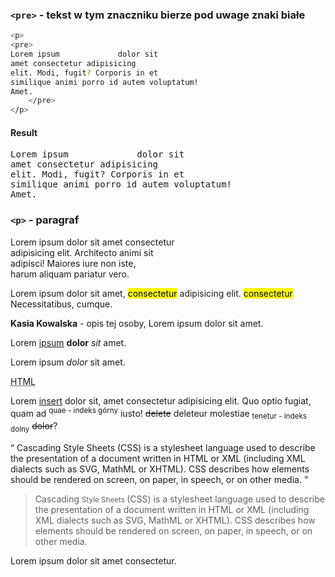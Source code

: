 
### `<pre>` - tekst w tym znaczniku bierze pod uwage znaki białe
```bash
<p>
<pre>
Lorem ipsum             dolor sit
amet consectetur adipisicing 
elit. Modi, fugit? Corporis in et 
similique animi porro id autem voluptatum! 
Amet.
    </pre>
</p>
```

#### Result
<pre>Lorem ipsum             dolor sit
amet consectetur adipisicing 
elit. Modi, fugit? Corporis in et 
similique animi porro id autem voluptatum! 
Amet.
</pre>



### `<p>` - paragraf
<p>
    Lorem ipsum dolor sit amet consectetur <br>
    adipisicing elit. Architecto animi sit <br>
    adipisci! Maiores iure non iste, <br>
    harum aliquam pariatur vero.
</p>

<!-- mark - wyróżnia element ze względu na kontekst -->
<p>
    Lorem ipsum dolor sit amet, <mark>consectetur</mark>
    adipisicing elit. <mark>consectetur</mark> Necessitatibus, cumque.
</p>

<!-- strong - pogrubiony tekst, semantycznie ważny, wyróżniony -->
<p>
    <strong>Kasia Kowalska</strong> - opis tej osoby, Lorem ipsum dolor sit amet.
</p>

<!-- b - tylko pogrubienie -->
<p>
    Lorem <u>ipsum</u> <b>dolor</b> <i>sit</i> amet.
</p>

<!-- em - emfaza, pochylony, semnatycznie znaczący, 
    mniejsza waga niż strong -->
<p>
    Lorem ipsum <em>dolor</em> sit amet.
</p>

<!-- abbr - skrót -->
<p>
    <abbr title="Hyper Text Markup Language">HTML</abbr>
</p>

<!-- zmiany w tekście, ins - dodany tekst, del- sksowany
     sup - indeks górny, sub - indeks dolny,
     s - tylko przekreślony tekst -->
<p>Lorem <ins>insert</ins> dolor sit, amet consectetur
    adipisicing elit. Quo optio fugiat, quam
    ad <sup>quae - indeks górny</sup> iusto! <del>delete</del> deleteur molestiae
    <sub>tenetur - indeks dolny</sub> <s>dolor</s>?
</p>

<!-- q - cytat, element blokowy -->
<q cite="https://developer.mozilla.org/en-US/docs/Web/CSS">
    Cascading Style Sheets (CSS) is a stylesheet language used to describe the presentation of a document written in
    HTML or XML (including XML dialects such as SVG, MathML or XHTML). CSS describes how elements should be rendered on
    screen, on paper, in speech, or on other media.
</q>

<!-- blockquote - cytat, element blokowy, odsunięty id lewej krawędzi okna -->
<blockquote cite="https://developer.mozilla.org/en-US/docs/Web/CSS">
    Cascading <small>Style Sheets </small>(CSS) is a stylesheet language used to describe the presentation of a document
    written in HTML or XML (including XML dialects such as SVG, MathML or XHTML). CSS describes how elements should be
    rendered on screen, on paper, in speech, or on other media.
</blockquote>

<!-- span fragment tekstu do dalszej pracy np z css -->
<p>
    Lorem <span>ipsum</span> dolor
    <span class="bolded-text">sit</span> amet consectetur.
</p>

</body>

</html>
